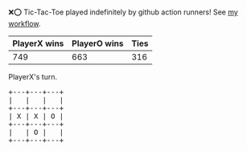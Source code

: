 :x::o: Tic-Tac-Toe played indefinitely by github action runners! See [my workflow](.github/workflows/play.yaml).

|PlayerX wins|PlayerO wins|Ties|
|-|-|-|
|749|663|316|

PlayerX's turn.

<pre>
+---+---+---+
|   |   |   |
+---+---+---+
| X | X | O |
+---+---+---+
|   | O |   |
+---+---+---+
</pre>